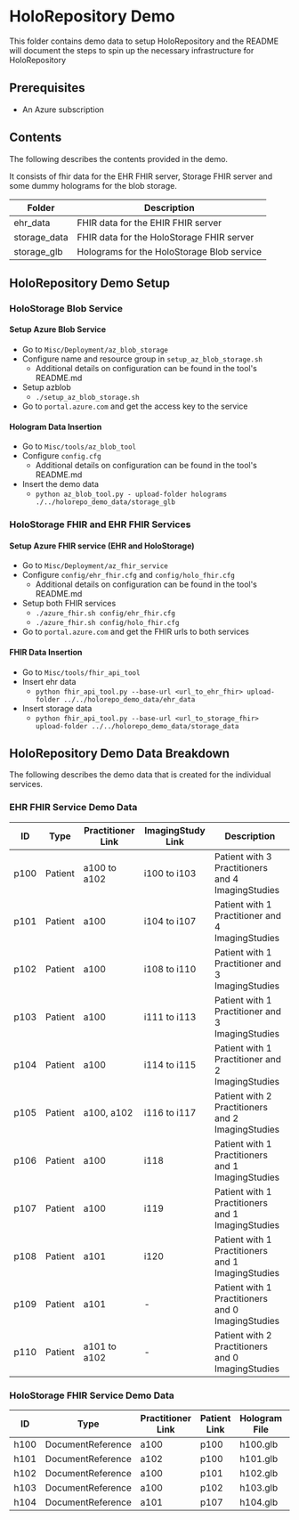 # HoloRepository Demo
This folder contains demo data to setup HoloRepository and the README will document the steps to spin up the necessary infrastructure for HoloRepository

## Prerequisites
- An Azure subscription

## Contents
The following describes the contents provided in the demo.

It consists of fhir data for the EHR FHIR server, Storage FHIR server and some dummy holograms for the blob storage.

| Folder       | Description                                |
|--------------|--------------------------------------------|
| ehr_data     | FHIR data for the EHIR FHIR server         |
| storage_data | FHIR data for the HoloStorage FHIR server  |
| storage_glb  | Holograms for the HoloStorage Blob service |

## HoloRepository Demo Setup
### HoloStorage Blob Service
#### Setup Azure Blob Service
- Go to `Misc/Deployment/az_blob_storage`
- Configure name and resource group in `setup_az_blob_storage.sh`
    - Additional details on configuration can be found in the tool's README.md
- Setup azblob
    - `./setup_az_blob_storage.sh`
- Go to `portal.azure.com` and get the access key to the service

#### Hologram Data Insertion
- Go to `Misc/tools/az_blob_tool`
- Configure `config.cfg`
    - Additional details on configuration can be found in the tool's README.md
- Insert the demo data
    - `python az_blob_tool.py - upload-folder holograms ./../holorepo_demo_data/storage_glb`

### HoloStorage FHIR and EHR FHIR Services
#### Setup Azure FHIR service (EHR and HoloStorage)
- Go to `Misc/Deployment/az_fhir_service`
- Configure `config/ehr_fhir.cfg` and `config/holo_fhir.cfg`
    - Additional details on configuration can be found in the tool's README.md
- Setup both FHIR services
    - `./azure_fhir.sh config/ehr_fhir.cfg`
    - `./azure_fhir.sh config/holo_fhir.cfg`
- Go to `portal.azure.com` and get the FHIR urls to both services

#### FHIR Data Insertion
- Go to `Misc/tools/fhir_api_tool`
- Insert ehr data
    - `python fhir_api_tool.py --base-url <url_to_ehr_fhir> upload-folder ../../holorepo_demo_data/ehr_data`
- Insert storage data
    - `python fhir_api_tool.py --base-url <url_to_storage_fhir> upload-folder ../../holorepo_demo_data/storage_data`

## HoloRepository Demo Data Breakdown
The following describes the demo data that is created for the individual services.

### EHR FHIR Service Demo Data
| ID   | Type    | Practitioner Link | ImagingStudy Link | Description                                       |
|------|---------|-------------------|-------------------|---------------------------------------------------|
| p100 | Patient | a100 to a102      | i100 to i103      | Patient with 3 Practitioners and 4 ImagingStudies |
| p101 | Patient | a100              | i104 to i107      | Patient with 1 Practitioner and 4 ImagingStudies  |
| p102 | Patient | a100              | i108 to i110      | Patient with 1 Practitioner and 3 ImagingStudies  |
| p103 | Patient | a100              | i111 to i113      | Patient with 1 Practitioner and 3 ImagingStudies  |
| p104 | Patient | a100              | i114 to i115      | Patient with 1 Practitioner and 2 ImagingStudies  |
| p105 | Patient | a100, a102        | i116 to i117      | Patient with 2 Practitioners and 2 ImagingStudies |
| p106 | Patient | a100              | i118              | Patient with 1 Practitioners and 1 ImagingStudies |
| p107 | Patient | a100              | i119              | Patient with 1 Practitioners and 1 ImagingStudies |
| p108 | Patient | a101              | i120              | Patient with 1 Practitioners and 1 ImagingStudies |
| p109 | Patient | a101              | -                 | Patient with 1 Practitioners and 0 ImagingStudies |
| p110 | Patient | a101 to a102      | -                 | Patient with 2 Practitioners and 0 ImagingStudies |

### HoloStorage FHIR Service Demo Data
| ID   | Type              | Practitioner Link | Patient Link | Hologram File | Description |
|------|-------------------|-------------------|--------------|---------------|-------------|
| h100 | DocumentReference | a100              | p100         | h100.glb      | Ribcage     |
| h101 | DocumentReference | a102              | p100         | h101.glb      | Lungs       |
| h102 | DocumentReference | a100              | p101         | h102.glb      | Abdomen     |
| h103 | DocumentReference | a100              | p102         | h103.glb      | Pelvis      |
| h104 | DocumentReference | a101              | p107         | h104.glb      | Airways     |

